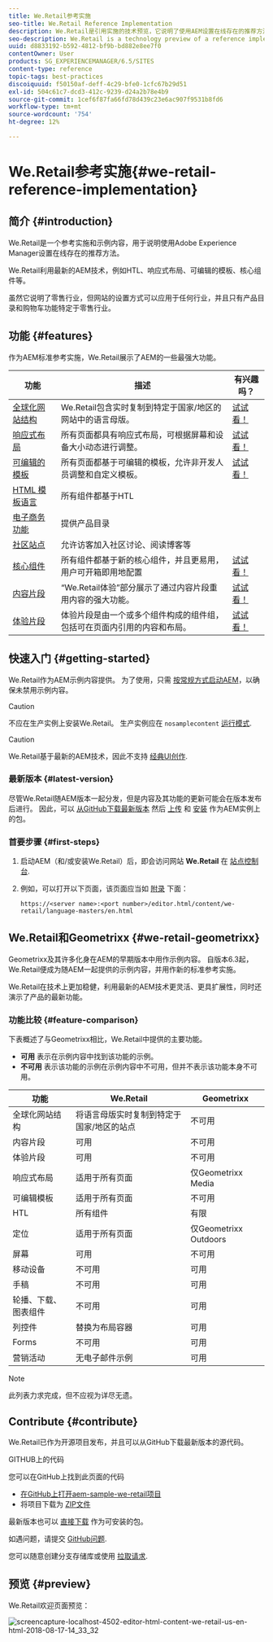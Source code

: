 ```yaml
---
title: We.Retail参考实施
seo-title: We.Retail Reference Implementation
description: We.Retail是引用实施的技术预览，它说明了使用AEM设置在线存在的推荐方法
seo-description: We.Retail is a technology preview of a reference implementation that illustrates the recommended way of setting up an online presence with AEM
uuid: d8833192-b592-4812-bf9b-bd882e8ee7f0
contentOwner: User
products: SG_EXPERIENCEMANAGER/6.5/SITES
content-type: reference
topic-tags: best-practices
discoiquuid: f50150af-deff-4c29-bfe0-1cfc67b29d51
exl-id: 504c61c7-dcd3-412c-9239-d24a2b78e4b9
source-git-commit: 1cef6f87fa66fd78d439c23e6ac907f9531b8fd6
workflow-type: tm+mt
source-wordcount: '754'
ht-degree: 12%

---
```


# We.Retail参考实施{#we-retail-reference-implementation}

## 简介 {#introduction}

We.Retail是一个参考实施和示例内容，用于说明使用Adobe Experience Manager设置在线存在的推荐方法。

We.Retail利用最新的AEM技术，例如HTL、响应式布局、可编辑的模板、核心组件等。

虽然它说明了零售行业，但网站的设置方式可以应用于任何行业，并且只有产品目录和购物车功能特定于零售行业。

## 功能 {#features}

作为AEM标准参考实施，We.Retail展示了AEM的一些最强大功能。

| **功能** | **描述** | **有兴趣吗？** |
|---|---|---|
| [全球化网站结构](/help/sites-administering/tc-bp.md) | We.Retail包含实时复制到特定于国家/地区的网站中的语言母版。 | [试试看！](/help/sites-developing/we-retail-globalized-site-structure.md) |
| [响应式布局](/help/sites-authoring/responsive-layout.md) | 所有页面都具有响应式布局，可根据屏幕和设备大小动态进行调整。 | [试试看！](/help/sites-developing/we-retail-responsive-layout.md) |
| [可编辑的模板](/help/sites-developing/page-templates-editable.md) | 所有页面都基于可编辑的模板，允许非开发人员调整和自定义模板。 | [试试看！](/help/sites-developing/we-retail-editable-templates.md) |
| [HTML 模板语言](https://docs.adobe.com/content/help/zh-Hans/experience-manager-htl/using/overview.html) | 所有组件都基于HTL |  |
| [电子商务功能](/help/commerce/cif-classic/developing/ecommerce.md) | 提供产品目录 |  |
| [社区站点](/help/communities/overview.md) | 允许访客加入社区讨论、阅读博客等 |  |
| [核心组件](https://docs.adobe.com/content/help/zh-Hans/experience-manager-core-components/using/introduction.html) | 所有组件都基于新的核心组件，并且更易用，用户可开箱即用地配置 | [试试看！](/help/sites-developing/we-retail-core-components.md) |
| [内容片段](/help/assets/content-fragments/content-fragments.md) | “We.Retail体验”部分展示了通过内容片段重用内容的强大功能。 | [试试看！](/help/sites-developing/we-retail-content-fragments.md) |
| [体验片段](/help/sites-authoring/experience-fragments.md) | 体验片段是由一个或多个组件构成的组件组，包括可在页面内引用的内容和布局。 | [试试看！](/help/sites-developing/we-retail-experience-fragments.md) |

## 快速入门 {#getting-started}

We.Retail作为AEM示例内容提供。 为了使用，只需 [按常规方式启动AEM](/help/sites-deploying/deploy.md#getting-started)，以确保未禁用示例内容。

>[!CAUTION]
>
>不应在生产实例上安装We.Retail。 生产实例应在 `nosamplecontent` [运行模式](/help/sites-deploying/configure-runmodes.md).

>[!CAUTION]
>
>We.Retail基于最新的AEM技术，因此不支持 [经典UI创作](/help/sites-classic-ui-authoring/home.md).

### 最新版本 {#latest-version}

尽管We.Retail随AEM版本一起分发，但是内容及其功能的更新可能会在版本发布后进行。 因此，可以 [从GitHub下载最新版本](https://github.com/Adobe-Marketing-Cloud/aem-sample-we-retail/releases) 然后 [上传](/help/sites-administering/package-manager.md#uploading-packages-from-your-file-system) 和 [安装](/help/sites-administering/package-manager.md#installing-packages) 作为AEM实例上的包。

### 首要步骤 {#first-steps}

1. 启动AEM（和/或安装We.Retail）后，即会访问网站 **We.Retail** 在 [站点控制台](/help/sites-authoring/basic-handling.md#global-navigation).
1. 例如，可以打开以下页面，该页面应当如 [附录](#appendix) 下面：

   `https://<server name>:<port number>/editor.html/content/we-retail/language-masters/en.html`

## We.Retail和Geometrixx {#we-retail-geometrixx}

Geometrixx及其许多化身在AEM的早期版本中用作示例内容。 自版本6.3起，We.Retail便成为随AEM一起提供的示例内容，并用作新的标准参考实施。

We.Retail在技术上更加稳健，利用最新的AEM技术更灵活、更具扩展性，同时还演示了产品的最新功能。

### 功能比较 {#feature-comparison}

下表概述了与Geometrixx相比，We.Retail中提供的主要功能。

* **可用** 表示在示例内容中找到该功能的示例。
* **不可用** 表示该功能的示例在示例内容中不可用，但并不表示该功能本身不可用。

| **功能** | **We.Retail** | **Geometrixx** |
|---|---|---|
| 全球化网站结构 | 将语言母版实时复制到特定于国家/地区的站点 | 不可用 |
| 内容片段 | 可用 | 不可用 |
| 体验片段 | 可用 | 不可用 |
| 响应式布局 | 适用于所有页面 | 仅Geometrixx Media |
| 可编辑模板 | 适用于所有页面 | 不可用 |
| HTL | 所有组件 | 有限 |
| 定位 | 适用于所有页面 | 仅Geometrixx Outdoors |
| 屏幕 | 可用 | 不可用 |
| 移动设备 | 不可用 | 可用 |
| 手稿 | 不可用 | 可用 |
| 轮播、下载、图表组件 | 不可用 | 可用 |
| 列控件 | 替换为布局容器 | 可用 |
| Forms | 不可用 | 可用 |
| 营销活动 | 无电子邮件示例 | 可用 |

>[!NOTE]
>
>此列表力求完成，但不应视为详尽无遗。

## Contribute {#contribute}

We.Retail已作为开源项目发布，并且可以从GitHub下载最新版本的源代码。

GITHUB上的代码

您可以在GitHub上找到此页面的代码

* [在GitHub上打开aem-sample-we-retail项目](https://github.com/Adobe-Marketing-Cloud/aem-sample-we-retail)
* 将项目下载为 [ZIP文件](https://github.com/Adobe-Marketing-Cloud/aem-sample-we-retail/archive/master.zip)

最新版本也可以 [直接下载](https://github.com/Adobe-Marketing-Cloud/aem-sample-we-retail/releases/latest) 作为可安装的包。

如遇问题，请提交 [GitHub问题](https://github.com/Adobe-Marketing-Cloud/aem-sample-we-retail/issues).

您可以随意创建分支存储库或使用 [拉取请求](https://github.com/Adobe-Marketing-Cloud/aem-sample-we-retail/pulls).

## 预览 {#preview}

We.Retail欢迎页面预览：

![screencapture-localhost-4502-editor-html-content-we-retail-us-en-html-2018-08-17-14_33_32](assets/screencapture-localhost-4502-editor-html-content-we-retail-us-en-html-2018-08-17-14_33_32.png)
